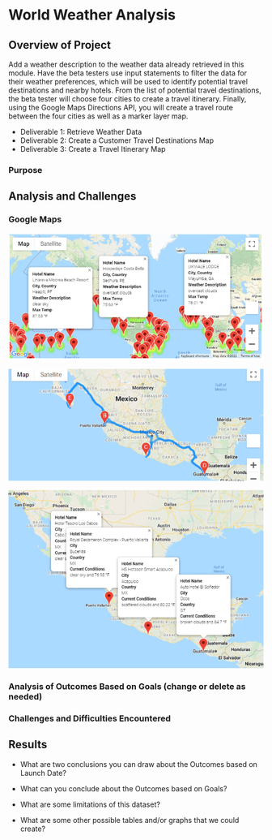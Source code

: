# World Weather Analysis

## Overview of Project
Add a weather description to the weather data already retrieved in this module. Have the beta testers use input statements to filter the data for their weather preferences, which will be used to identify potential travel destinations and nearby hotels. From the list of potential travel destinations, the beta tester will choose four cities to create a travel itinerary. Finally, using the Google Maps Directions API, you will create a travel route between the four cities as well as a marker layer map.

-   Deliverable 1: Retrieve Weather Data
-   Deliverable 2: Create a Customer Travel Destinations Map
-   Deliverable 3: Create a Travel Itinerary Map

### Purpose

## Analysis and Challenges

### Google Maps
![Vacation Search](https://github.com/lnharvin/World_Weather_Analysis/blob/main/Vacation_Search/WeatherPy_vacation_map.png)

![Travel Map](https://github.com/lnharvin/World_Weather_Analysis/blob/main/Vacation_Itinerary/WeatherPy_travel_map.png)

![Cities of the Itinerary](https://github.com/lnharvin/World_Weather_Analysis/blob/main/Vacation_Itinerary/WeatherPy_travel_map_markers.png)

### Analysis of Outcomes Based on Goals (change or delete as needed)

### Challenges and Difficulties Encountered

## Results

- What are two conclusions you can draw about the Outcomes based on Launch Date?

- What can you conclude about the Outcomes based on Goals?

- What are some limitations of this dataset?

- What are some other possible tables and/or graphs that we could create?
